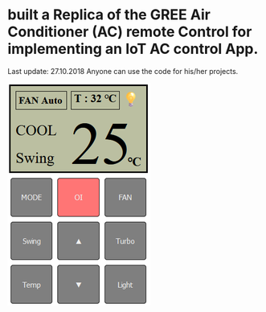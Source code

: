 # built a Replica of the GREE Air Conditioner (AC) remote Control for implementing an IoT AC control App. 
Last update: 27.10.2018
Anyone can use the code for his/her projects. 

![AC_Remote](/AC_Remote.png)
